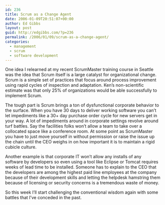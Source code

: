 ```yaml
---
id: 236
title: Scrum as a Change Agent
date: 2006-01-09T20:51:07+00:00
author: Ed Gibbs
layout: post
guid: http://edgibbs.com/?p=236
permalink: /2006/01/09/scrum-as-a-change-agent/
categories:
  - management
  - scrum
  - software development
---
```

One idea I relearned at my recent ScrumMaster training course in Seattle was the idea that Scrum itself is a large catalyst for organizational change. Scrum is a simple set of practices that focus around process improvement using rapid cycles of inspection and adaptation. Ken&#8217;s non-scientific estimate was that only 25% of organizations would be able successfully to implement Scrum.

The tough part is Scrum brings a ton of dysfunctional corporate behavior to the surface. When you have 30 days to deliver working software you can&#8217;t let impediments like a 30+ day purchase order cycle for new servers get in your way. A lot of impediments around in corporate settings revolve around turf battles. Say the facilities folks won&#8217;t allow a team to take over a collocated space like a conference room. At some point as ScrumMaster you have to just move yourself in without permission or raise the issue up the chain until the CEO weighs in on how important it is to maintain a rigid cubicle culture.

Another example is that corporate IT won&#8217;t allow any installs of any software by developers so even using a tool like Eclipse or Tomcat requires weeks of lead time to be installed. Someone has to explain to the CEO that the developers are among the highest paid line employees at the company because of their development skills and letting the helpdesk hamstring them because of licensing or security concerns is a tremendous waste of money.

So this week I&#8217;ll start challenging the conventional wisdom again with some battles that I&#8217;ve conceded in the past.